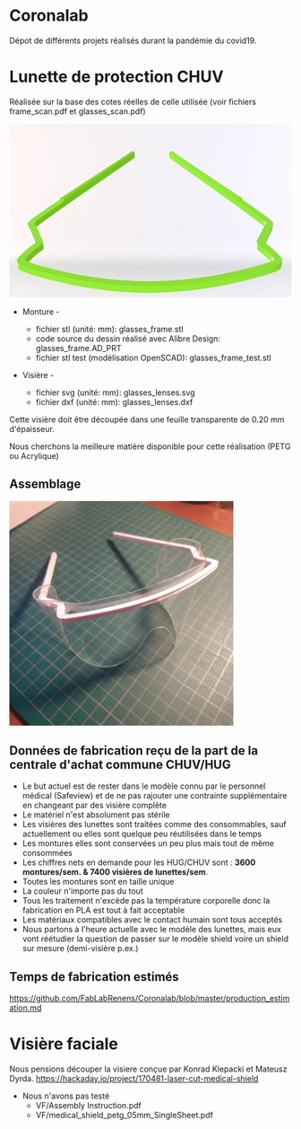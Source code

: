 # Coronalab

Dépot de différents projets réalisés durant la pandémie du covid19.

# Lunette de protection CHUV
 
Réalisée sur la base des cotes réelles de celle utilisée (voir fichiers frame_scan.pdf et glasses_scan.pdf)

![Frame](frame.jpg "Frame rendering")

- Monture - 
	- fichier stl (unité: mm): glasses_frame.stl
	- code source du dessin réalisé avec Alibre Design: glasses_frame.AD_PRT
	- fichier stl test (modélisation OpenSCAD): glasses_frame_test.stl

- Visière -
	- fichier svg (unité: mm): glasses_lenses.svg
	- fichier dxf (unité: mm): glasses_lenses.dxf

Cette visière doit être découpée dans une feuille transparente de 0.20 mm d'épaisseur.

Nous cherchons la meilleure matière disponible pour cette réalisation (PETG ou Acrylique)

## Assemblage

<img src="glasses_assembled.jpg" width="400" />

## Données de fabrication reçu de la part de la centrale d'achat commune CHUV/HUG

- Le but actuel est de rester dans le modèle connu par le personnel médical (Safeview) et de ne pas rajouter une contrainte supplémentaire en changeant par des visière complète
- Le matériel n'est absolument pas stérile
- Les visières des lunettes sont traitées comme des consommables, sauf actuellement ou elles sont quelque peu réutilisées dans le temps
- Les montures elles sont conservées un peu plus mais tout de même consommées 
- Les chiffres nets en demande pour les HUG/CHUV sont : **3600 montures/sem. & 7400 visières de lunettes/sem**.
- Toutes les montures sont en taille unique
- La couleur n'importe pas du tout 
- Tous les traitement n'excède pas la température corporelle donc la fabrication en PLA est tout à fait acceptable
- Les matériaux compatibles avec le contact humain sont tous acceptés
- Nous partons à l'heure actuelle avec le modèle des lunettes, mais eux vont réétudier la question de passer sur le modèle shield voire un shield sur mesure (demi-visière p.ex.)

## Temps de fabrication estimés

https://github.com/FabLabRenens/Coronalab/blob/master/production_estimation.md

# Visière faciale

Nous pensions découper la visiere conçue par Konrad Klepacki et Mateusz Dyrda.
https://hackaday.io/project/170481-laser-cut-medical-shield

- Nous n'avons pas testé
	- VF/Assembly Instruction.pdf
	- VF/medical_shield_petg_05mm_SingleSheet.pdf
	


